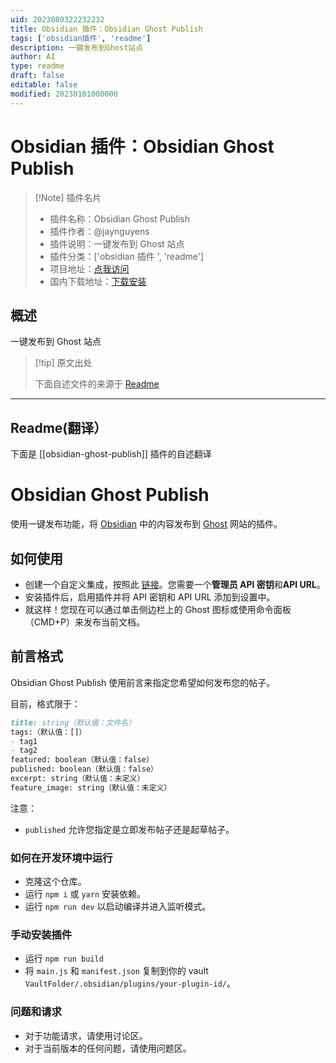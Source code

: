 ```yaml
---
uid: 2023080322232232
title: Obsidian 插件：Obsidian Ghost Publish
tags: ['obsidian插件', 'readme']
description: 一键发布到Ghost站点
author: AI
type: readme
draft: false
editable: false
modified: 20230101000000
---
```


# Obsidian 插件：Obsidian Ghost Publish

> [!Note] 插件名片
> - 插件名称：Obsidian Ghost Publish
> - 插件作者：@jaynguyens
> - 插件说明：一键发布到 Ghost 站点
> - 插件分类：['obsidian 插件 ', 'readme']
> - 项目地址：[点我访问](https://github.com/jaynguyens/obsidian-ghost-publish)
> - 国内下载地址：[下载安装](https://pkmer.cn/products/plugin/pluginMarket/?obsidian-ghost-publish)

## 概述

一键发布到 Ghost 站点

> [!tip] 原文出处
>
>下面自述文件的来源于 [Readme](https://ghproxy.net/https://raw.githubusercontent.com/jaynguyens/obsidian-ghost-publish/master/README.md)
>

---

## Readme(翻译）

下面是 [[obsidian-ghost-publish]] 插件的自述翻译

# Obsidian Ghost Publish

使用一键发布功能，将 [Obsidian](https://obsidian.md/) 中的内容发布到 [Ghost](https://ghost.org/) 网站的插件。

## 如何使用

- 创建一个自定义集成，按照此 [链接](https://ghost.org/integrations/custom-integrations/)。您需要一个**管理员 API 密钥**和**API URL**。
- 安装插件后，启用插件并将 API 密钥和 API URL 添加到设置中。
- 就这样！您现在可以通过单击侧边栏上的 Ghost 图标或使用命令面板（CMD+P）来发布当前文档。

## 前言格式

Obsidian Ghost Publish 使用前言来指定您希望如何发布您的帖子。

目前，格式限于：

```md
title: string（默认值：文件名）
tags:（默认值：[]）
- tag1
- tag2
featured: boolean（默认值：false）
published: boolean（默认值：false）
excerpt: string（默认值：未定义）
feature_image: string（默认值：未定义）
```

注意：

- `published` 允许您指定是立即发布帖子还是起草帖子。

### 如何在开发环境中运行

- 克隆这个仓库。
- 运行 `npm i` 或 `yarn` 安装依赖。
- 运行 `npm run dev` 以启动编译并进入监听模式。

### 手动安装插件

- 运行 `npm run build`
- 将 `main.js` 和 `manifest.json` 复制到你的 vault `VaultFolder/.obsidian/plugins/your-plugin-id/`。

### 问题和请求

- 对于功能请求，请使用讨论区。
- 对于当前版本的任何问题，请使用问题区。



